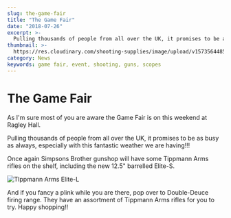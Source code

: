 ```yaml
---
slug: the-game-fair
title: "The Game Fair"
date: "2018-07-26"
excerpt: >-
  Pulling thousands of people from all over the UK, it promises to be as busy as always, especially with this fantastic weather we are having!!!
thumbnail: >-
  https://res.cloudinary.com/shooting-supplies/image/upload/v1573564485/Tippmann-Arms-Image-1-from-their-Website_mjvwby_y4dbbs_kuvh11.jpg
category: News
keywords: game fair, event, shooting, guns, scopes
---
```


# **The Game Fair**

As I'm sure most of you are aware the Game Fair is on this weekend at Ragley Hall.

Pulling thousands of people from all over the UK, it promises to be as busy as always, especially with this fantastic weather we are having!!!

Once again Simpsons Brother gunshop will have some Tippmann Arms rifles on the shelf, including the new 12.5" barrelled Elite-S.

![TIppmann Arms Elite-L](https://res.cloudinary.com/shooting-supplies/image/upload/v1573564485/Tippmann-Arms-Image-1-from-their-Website_mjvwby_y4dbbs_kuvh11.jpg)

And if you fancy a plink while you are there, pop over to Double-Deuce firing range. They have an assortment of Tippmann Arms rifles for you to try. Happy shopping!!
